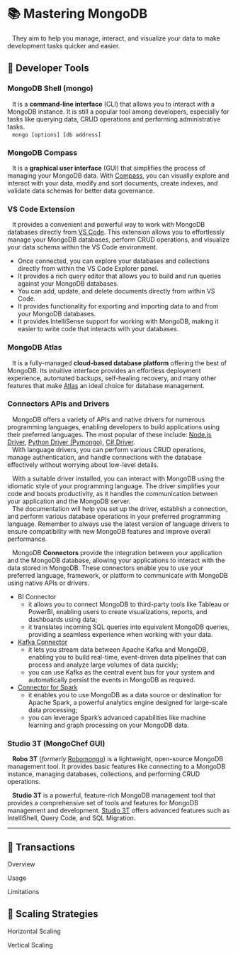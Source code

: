 # 📚 Mastering MongoDB
&ensp; They aim to help you manage, interact, and visualize your data to make development tasks quicker and easier.

## <a name="tools"></a>📖 Developer Tools

### MongoDB Shell (mongo)
&ensp; It is a **command-line interface** (CLI) that allows you to interact with a MongoDB instance. It is still a popular tool among developers, especially for tasks like querying data, CRUD operations and performing administrative tasks.\
&ensp; ``mongo [options] [db address]``

### MongoDB Compass
&ensp; It is a **graphical user interface** (GUI) that simplifies the process of managing your MongoDB data. With [Compass](https://www.mongodb.com/products/compass), you can visually explore and interact with your data, modify and sort documents, create indexes, and validate data schemas for better data governance.

### VS Code Extension
&ensp; It provides a convenient and powerful way to work with MongoDB databases directly from [VS Code](https://marketplace.visualstudio.com/items?itemName=mongodb.mongodb-vscode). This extension allows you to effortlessly manage your MongoDB databases, perform CRUD operations, and visualize your data schema within the VS Code environment. 
* Once connected, you can explore your databases and collections directly from within the VS Code Explorer panel.
* It provides a rich query editor that allows you to build and run queries against your MongoDB databases.
* You can add, update, and delete documents directly from within VS Code.
* It provides functionality for exporting and importing data to and from your MongoDB databases.
* It provides IntelliSense support for working with MongoDB, making it easier to write code that interacts with your databases.

### MongoDB Atlas
&ensp; It is a fully-managed **cloud-based database platform** offering the best of MongoDB. Its intuitive interface provides an effortless deployment experience, automated backups, self-healing recovery, and many other features that make [Atlas](https://www.mongodb.com/atlas/database) an ideal choice for database management.

### Connectors APIs and Drivers
&ensp; MongoDB offers a variety of APIs and native drivers for numerous programming languages, enabling developers to build applications using their preferred languages. The most popular of these include: [Node.js Driver](https://www.mongodb.com/docs/drivers/node/current/), [Python Driver (Pymongo)](https://www.mongodb.com/docs/drivers/pymongo/), [C# Driver](https://www.mongodb.com/docs/drivers/csharp/current/).\
&ensp; With language drivers, you can perform various CRUD operations, manage authentication, and handle connections with the database effectively without worrying about low-level details.

&ensp; With a suitable driver installed, you can interact with MongoDB using the idiomatic style of your programming language. The driver simplifies your code and boosts productivity, as it handles the communication between your application and the MongoDB server.\
&ensp; The documentation will help you set up the driver, establish a connection, and perform various database operations in your preferred programming language. Remember to always use the latest version of language drivers to ensure compatibility with new MongoDB features and improve overall performance.

&ensp; MongoDB **Connectors** provide the integration between your application and the MongoDB database, allowing your applications to interact with the data stored in MongoDB. These connectors enable you to use your preferred language, framework, or platform to communicate with MongoDB using native APIs or drivers.
+ BI Connector
  * it allows you to connect MongoDB to third-party tools like Tableau or PowerBI, enabling users to create visualizations, reports, and dashboards using data;
  * it translates incoming SQL queries into equivalent MongoDB queries, providing a seamless experience when working with your data.
+ [Kafka Connector](https://www.mongodb.com/docs/kafka-connector/current/source-connector/)
  * it lets you stream data between Apache Kafka and MongoDB, enabling you to build real-time, event-driven data pipelines that can process and analyze large volumes of data quickly;
  * you can use Kafka as the central event bus for your system and automatically persist the events in MongoDB as required.
+ [Connector for Spark](https://www.mongodb.com/docs/spark-connector/current/)
  * it enables you to use MongoDB as a data source or destination for Apache Spark, a powerful analytics engine designed for large-scale data processing;
  * you can leverage Spark’s advanced capabilities like machine learning and graph processing on your MongoDB data.

### Studio 3T (MongoChef GUI)

&ensp; **Robo 3T** (_formerly_ [Robomongo](https://robomongo.org/)) is a lightweight, open-source MongoDB management tool. It provides basic features like connecting to a MongoDB instance, managing databases, collections, and performing CRUD operations.

&ensp; **Studio 3T** is a powerful, feature-rich MongoDB management tool that provides a comprehensive set of tools and features for MongoDB management and development. [Studio 3T](https://studio3t.com/) offers advanced features such as IntelliShell, Query Code, and SQL Migration.

- - -

## <a name="transactions"></a>📖 Transactions

Overview


Usage


Limitations






## <a name="scaling"></a>📖 Scaling Strategies

Horizontal Scaling


Vertical Scaling




